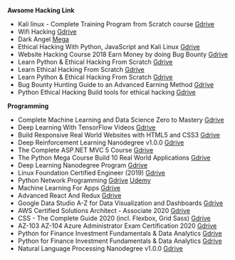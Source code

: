 **Awsome Hacking Link**
- Kali linux - Complete Training Program from Scratch course
[Gdrive](https://drive.google.com/drive/u/0/folders/1714TBeP8chDWSIPCcALAuEM5ZNQsLYsn "Gdrive")
- Wifi Hacking
	[Gdrive](https://drive.google.com/drive/u/0/folders/1tgkKt4lSpXD3GnMQRgUb4bbtlmpP9XOE "Gdrive")
- Dark Angel
	[Mega](https://mega.nz/folder/Rv5WnTbK#HdhVC6IVThbtHzqsU_Fh0g "Mega")
- Ethical Hacking With Python, JavaScript and Kali Linux
[Gdrive](https://drive.google.com/drive/u/0/folders/1wniooIDbtt7yI9tx1sCjVdKn3ftZNas2 "Gdrive")
- Website Hacking Course 2018 Earn Money by doing Bug Bounty
[Gdrive](https://drive.google.com/drive/folders/1fePVylnQPWj_84-nx9PThfcpwJTtv-9C "Gdrive")
- Learn Python & Ethical Hacking From Scratch
[Gdrive](https://drive.google.com/drive/u/0/folders/1JeqDaWOu0kSdNGFEcwwI9q_LpLqnIp8f "Gdrive")
- Learn Ethical Hacking From Scratch
[Gdrive](https://drive.google.com/drive/u/0/folders/1Ns62tznu2mj7Q0QktrWGCcNsrL5CigtN "Gdrive")
- Learn Python & Ethical Hacking From Scratch
[Gdrive](https://drive.google.com/uc?id=1wZ8bW3acJa9CHS9672-Ydo04X3yLrsUt&export=download "Gdrive")
- Bug Bounty Hunting Guide to an Advanced Earning Method
[Gdrive](https://drive.google.com/drive/folders/1ytZk4T1EnPPwmtt9FJX0BjNPnafzPWwr "Gdrive")
- Python Ethical Hacking  Build tools for ethical hacking
[Gdrive](https://drive.google.com/drive/folders/1aBX4Y0cqQSZJZoPiweGEkvyJ05r3SdJY "Gdrive")



**Programming**
- Complete Machine Learning and Data Science Zero to Mastery
[Gdrive](https://drive.google.com/drive/u/0/folders/1bFcmRP5EAtksPtjiuV9qpHyNK6sci8WM "Gdrive")
- Deep Learning With TensorFlow Videos
[Gdrive](https://drive.google.com/drive/u/0/folders/1_az7Ue500bdT-R25qGrhitqhaxNILcxG "Gdrive")
- Build Responsive Real World Websites with HTML5 and CSS3
[Gdrive](https://drive.google.com/drive/u/0/folders/1WJ-oGlQJFt4PTg2BE1ZKTvronD8HOONb "Gdrive")
- Deep Reinforcement Learning Nanodegree v1.0.0
[Gdrive](https://drive.google.com/drive/u/0/folders/1joMAOhnqM6pTu4xyS01MEpZUUT1g4llq "Gdrive")
- The Complete ASP.NET MVC 5 Course
[Gdrive](https://drive.google.com/drive/u/0/folders/1izOIk6Xzdnkxi9C-qtUOmB2kgLULfsP5 "Gdrive")
- The Python Mega Course Build 10 Real World Applications
[Gdrive](https://drive.google.com/drive/u/0/folders/1n2VVih2IcFdGJ6smCB5nJ5hYu42lT5kn "Gdrive")
- Deep Learning Nanodegree Program
[Gdrive](https://drive.google.com/drive/u/0/folders/1muTggFfCeT41P6dSALVUoPYMAFW639cB "Gdrive")
- Linux Foundation Certified Engineer (2019)
[Gdrive](https://drive.google.com/drive/u/0/folders/1qyliHCTOiqEa38IaD226mdD0LHLABlAC "Gdrive")
- Python Network Programming
	[Gdrive](https://drive.google.com/drive/u/0/folders/0B2t-Tmujl-IbaU1BM3p2MmF0SE0 "Gdrive")
	[Udemy](https://www.udemy.com/python-programming-for-real-life-networking-use/ "Udemy")
- Machine Learning For Apps
	[Gdrive](https://drive.google.com/drive/u/0/folders/12rfOJrpUj9vt9HYg66djxYDads4HmGDB "Gdrive")
- Advanced React And Redux
	[Gdrive](https://drive.google.com/drive/u/0/folders/1Tk_-NOXDJ2xuKefQ-r0TiwSvYz0ejKgd "Gdrive")
- Google Data Studio A-Z for Data Visualization and Dashboards
	[Gdrive](https://drive.google.com/drive/u/0/folders/11vvsLQCiXgg2BlA3mHIJw7sNS_MS-S3_ "Gdrive")
- AWS Certified Solutions Architect - Associate 2020
	[Gdrive](https://drive.google.com/drive/u/0/folders/14eS7Bpil9ZQWo44NYDNWWGJ9Fam9up6B "Gdrive")
- CSS - The Complete Guide 2020 (incl. Flexbox, Grid  Sass)
	[Gdrive](https://drive.google.com/drive/u/0/folders/1zTjlqkSyXqmFHdTr2rGAAnx3_XCt3qIw "Gdrive")
- AZ-103  AZ-104 Azure Administrator Exam Certification 2020
[Gdrive](https://drive.google.com/drive/u/0/folders/1j3itB8pRO7ckY-YciIYE_7zhV50mwcq1 "Gdrive")
- Python for Finance Investment Fundamentals & Data Analytics
[Gdrive](https://drive.google.com/drive/u/0/folders/1T4FMqAmZ1KfK_f8TsdZdHREEG8Z6U8Nl "Gdrive")
- Python for Finance Investment Fundamentals & Data Analytics
[Gdrive](https://drive.google.com/drive/u/0/folders/1cg-msrtVjaxqoMg_LkjJunh999o9lv9U "Gdrive")
- Natural Language Processing Nanodegree v1.0.0
[Gdrive](https://drive.google.com/drive/u/0/folders/1cg-msrtVjaxqoMg_LkjJunh999o9lv9U "Gdrive")
